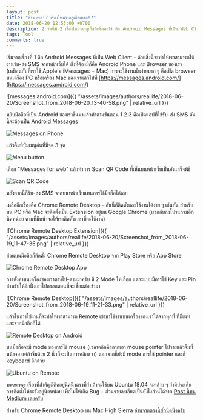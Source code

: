 ```yaml
---
layout: post
title: "อ้าวเหรอ!? เรื่องใหม่จากกูเกิ้ลเหรอ!?"
date: 2018-06-20 12:53:00 +0700
description: 2 วันนี้มี 2 เรื่องใหม่จากกูเกิ้ลที่เพิ่งเคยใช้ คือ Android Messages ที่เป็น Web Client (อันนี้เพิ่งจะ Roll Out ออกมาให้ได้ใช้กัน เมื่อสักวัน สองวันนี้ - 19/06/2018) กับ Chrome Remote Desktop (อันนี้มีมาสักพักล่ะ แต่เราเพิ่งจะมาลองใช้กัน) ‣ มาดูกันว่าการใช้งานจะเป็นประโยชน์ยังไงกันบ้างนะครับ
tags: Tool
comments: true
---
```

เริ่มจากเรื่องที่ 1 คือ Android Messages ที่เป็น Web Client - ด้วยสิ่งนี้จะทำให้เราสามารถใช้งานรับ-ส่ง SMS จากหน้าเว็บได้ สิ่งที่ต้องมีก็คือ Android Phone และ Browser ของเรา (เหมือนกับที่เราใช้ Apple's iMessages + Mac) การจะใช้งานนั้นง่ายมาก ๆ คือเปิด browser บนเครื่อง PC หรือเครื่อง Mac ของเราแล้วไปที่ [https://messages.android.com/](https://messages.android.com/)

![messages.android.com]({{ "/assets/images/authors/reallife/2018-06-20/Screenshot_from_2018-06-20_13-40-58.png" | relative_url }})

หยิบมือถือที่เป็น Android ของเราขึ้นมาแล้วทำตามขั้นตอน 1 2 3 คือเปิดแอปที่ใช้รับ-ส่ง SMS อันนี้จะต้องเป็น [Android Messages](https://play.google.com/store/apps/details?id=com.google.android.apps.messaging&hl=en)

![Messages on Phone](https://res.cloudinary.com/sdees-reallife/image/upload/c_scale,w_280/v1529480266/Screenshot_20180620-125709.png)

แล้วจิ้มที่ปุ่มเมนูอันที่มีจุด 3 จุด

![Menu button](https://res.cloudinary.com/sdees-reallife/image/upload/c_scale,w_280/v1529480271/Screenshot_20180620-135148.png)

เลือก "Messages for web" แล้วทำการ Scan QR Code ที่เห็นบนหน้าเว็บเป็นอันเสร็จพิธี

![Scan QR Code](https://res.cloudinary.com/sdees-reallife/image/upload/c_scale,w_280/v1529480269/Screenshot_20180620-125723.png)

หลังจากนี้ก็รับ-ส่ง SMS จากบนหน้าเว็บแทนการใช้มือถือได้เลย

เหลืออีกเรื่องคือ Chrome Remote Desktop - อันนี้ก็ติดตั้งและใช้งานได้ง่าย ๆ เช่นกัน สำหรับบน PC หรือ Mac จะติดตั้งเป็น Extension อยู่บน Google Chrome (บวกกับลงโปรแกรมอีกนิดหน่อย ตามที่มีหน้าจอให้เราติดตั้งเวลาที่จะใช้งาน)

![Chrome Remote Desktop Extension]({{ "/assets/images/authors/reallife/2018-06-20/Screenshot_from_2018-06-19_11-47-35.png" | relative_url }})

ส่วนบนมือถือก็ติดตั้ง Chrome Remote Desktop จาก Play Store หรือ App Store

![Chrome Remote Desktop App](https://res.cloudinary.com/sdees-reallife/image/upload/c_scale,w_280/v1529480263/Screenshot_20180619-112219.png)

การตั้งค่าบนเครื่องของเราตรงไป-ตรงมาครับ มี 2 Mode ให้เลือก แต่ละแบบมีการใช้ Key และ Pin สำหรับให้อีกฝั่งเอาไปกรอกตอนที่จะเชื่อมต่อเข้ามา

![Chrome Remote Desktop]({{ "/assets/images/authors/reallife/2018-06-20/Screenshot_from_2018-06-19_11-21-33.png" | relative_url }})

แล้วในการใช้งานก็จะทำให้เราสามารถ Remote เข้ามาใช้งานบนเครื่องของเราได้จากทุกที่ ที่มีเนทและจากมือถือก็ได้

![Remote Desktop on Android](https://res.cloudinary.com/sdees-reallife/image/upload/c_scale,w_280/v1529480261/Screenshot_20180619-112212.png)

บนมือถือจะมี mode ของการใช้ mouse (เวลาคลิกคือลากเอา mouse pointer ไปวางแล้วจิ้มที่หน้าจอ แต่ถ้าจิ้มด้วย 2 นิ้วก็จะเป็นการคลิกขวา) นอกจากนี้ยังมี mode การใช้ pointer และก็ keyboard อีกด้วย

![Ubuntu on Remote](https://res.cloudinary.com/sdees-reallife/image/upload/c_scale,w_280/v1529916514/Screenshot_20180625-114834.png)

*หมายเหตุ:* เรื่องที่สำคัญมีติดอยู่นิดนึงตรงที่ว่า ถ้าจะใช้บน Ubuntu 18.04 จะคล้าย ๆ ว่ามีประเด็นการติดตั้งให้ระวังอยู่นิดหน่อย เพื่อไม่ให้เกิด Bug ‣ ส่วนรายละเอียดเป็นยังไงอ่านได้จาก [Post นี้บน Medium เลยครับ](https://medium.com/@vsimon/how-to-install-chrome-remote-desktop-on-ubuntu-18-04-52d99980d83e)

สำหรับ Chrome Remote Desktop บน Mac High Sierra [อ่านจากตรงนี้สักนิดนึงครับ](https://productforums.google.com/forum/#!msg/chrome/74-SmPsADbI/Lixe_9_GAQAJ)
